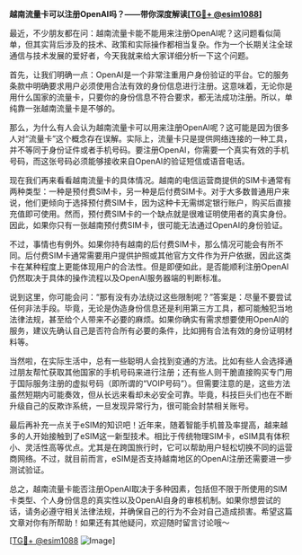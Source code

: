 **越南流量卡可以注册OpenAI吗？——带你深度解读[[TG💪+ @esim1088](https://t.me/s/esim1088)]**

最近，不少朋友都在问：越南流量卡能不能用来注册OpenAI呢？这问题看似简单，但其实背后涉及的技术、政策和实际操作都相当复杂。作为一个长期关注全球通信与技术发展的爱好者，今天我就来给大家详细分析一下这个问题。

首先，让我们明确一点：OpenAI是一个非常注重用户身份验证的平台。它的服务条款中明确要求用户必须使用合法有效的身份信息进行注册。这意味着，无论你是用什么国家的流量卡，只要你的身份信息不符合要求，都无法成功注册。所以，单纯靠一张越南流量卡是不够的。

那么，为什么有人会认为越南流量卡可以用来注册OpenAI呢？这可能是因为很多人对“流量卡”这个概念存在误解。实际上，流量卡只是提供网络连接的一种工具，并不等同于身份证件或者手机号码。要注册OpenAI，你需要一个真实有效的手机号码，而这张号码必须能够接收来自OpenAI的验证短信或语音电话。

现在我们再来看看越南流量卡的具体情况。越南的电信运营商提供的SIM卡通常有两种类型：一种是预付费SIM卡，另一种是后付费SIM卡。对于大多数普通用户来说，他们更倾向于选择预付费SIM卡，因为这种卡无需绑定银行账户，购买后直接充值即可使用。然而，预付费SIM卡的一个缺点就是很难证明使用者的真实身份。因此，如果你只有一张越南预付费SIM卡，很可能无法通过OpenAI的身份验证。

不过，事情也有例外。如果你持有越南的后付费SIM卡，那么情况可能会有所不同。后付费SIM卡通常需要用户提供护照或其他官方文件作为开户依据，因此这类卡在某种程度上更能体现用户的合法性。但是即便如此，是否能顺利注册OpenAI仍然取决于具体的操作流程以及OpenAI服务器端的判断标准。

说到这里，你可能会问：“那有没有办法绕过这些限制呢？”答案是：尽量不要尝试任何非法手段。毕竟，无论是伪造身份信息还是利用第三方工具，都可能触犯当地法律法规，甚至给个人带来不必要的麻烦。如果你确实有需求想要使用OpenAI的服务，建议先确认自己是否符合所有必要的条件，比如拥有合法有效的身份证明材料等。

当然啦，在实际生活中，总有一些聪明人会找到变通的方法。比如有些人会选择通过朋友帮忙获取其他国家的手机号码来进行注册；还有些人则干脆直接购买专门用于国际服务注册的虚拟号码（即所谓的“VOIP号码”）。但需要注意的是，这些方法虽然短期内可能奏效，但从长远来看却未必安全可靠。毕竟，科技巨头们也在不断升级自己的反欺诈系统，一旦发现异常行为，很可能会封禁相关账号。

最后再补充一点关于eSIM的知识吧！近年来，随着智能手机普及率提高，越来越多的人开始接触到了eSIM这一新型技术。相比于传统物理SIM卡，eSIM具有体积小、灵活性高等优点。尤其是在跨国旅行时，它可以帮助用户轻松切换不同的运营商网络。不过，就目前而言，eSIM是否支持越南地区的OpenAI注册还需要进一步测试验证。

总之，越南流量卡能否注册OpenAI取决于多种因素，包括但不限于所使用的SIM卡类型、个人身份信息的真实性以及OpenAI自身的审核机制。如果你想尝试的话，请务必遵守相关法律法规，并确保自己的行为不会对自己造成损害。希望这篇文章对你有所帮助！如果还有其他疑问，欢迎随时留言讨论哦～

[[TG💪+ @esim1088](https://t.me/s/esim1088) ![Image](https://i.postimg.cc/4NQfJmqS/Snipaste-2025-05-13-00-14-12.png)]